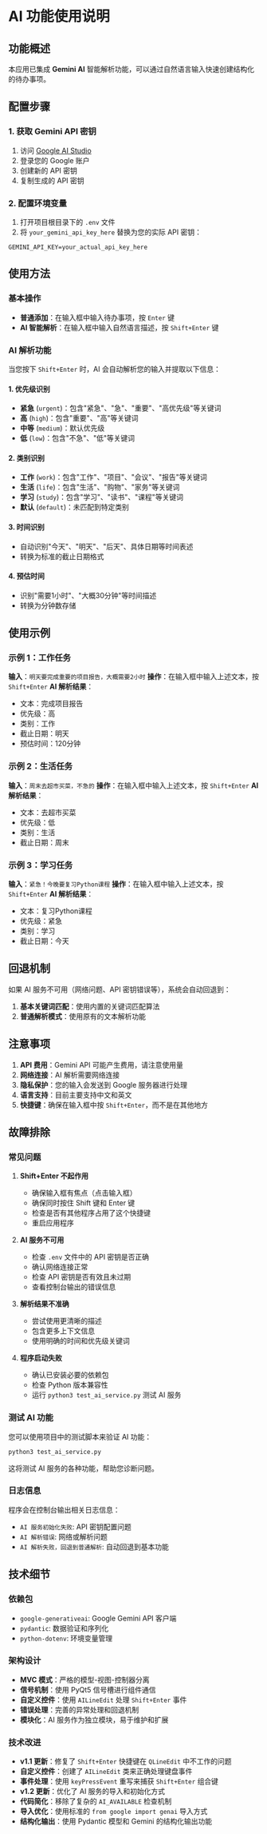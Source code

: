 # AI 功能使用说明

## 功能概述

本应用已集成 **Gemini AI** 智能解析功能，可以通过自然语言输入快速创建结构化的待办事项。

## 配置步骤

### 1. 获取 Gemini API 密钥

1. 访问 [Google AI Studio](https://ai.google.dev/)
2. 登录您的 Google 账户
3. 创建新的 API 密钥
4. 复制生成的 API 密钥

### 2. 配置环境变量

1. 打开项目根目录下的 `.env` 文件
2. 将 `your_gemini_api_key_here` 替换为您的实际 API 密钥：

```
GEMINI_API_KEY=your_actual_api_key_here
```

## 使用方法

### 基本操作

- **普通添加**：在输入框中输入待办事项，按 `Enter` 键
- **AI 智能解析**：在输入框中输入自然语言描述，按 `Shift+Enter` 键

### AI 解析功能

当您按下 `Shift+Enter` 时，AI 会自动解析您的输入并提取以下信息：

#### 1. 优先级识别
- **紧急** (`urgent`)：包含"紧急"、"急"、"重要"、"高优先级"等关键词
- **高** (`high`)：包含"重要"、"高"等关键词
- **中等** (`medium`)：默认优先级
- **低** (`low`)：包含"不急"、"低"等关键词

#### 2. 类别识别
- **工作** (`work`)：包含"工作"、"项目"、"会议"、"报告"等关键词
- **生活** (`life`)：包含"生活"、"购物"、"家务"等关键词
- **学习** (`study`)：包含"学习"、"读书"、"课程"等关键词
- **默认** (`default`)：未匹配到特定类别

#### 3. 时间识别
- 自动识别"今天"、"明天"、"后天"、具体日期等时间表述
- 转换为标准的截止日期格式

#### 4. 预估时间
- 识别"需要1小时"、"大概30分钟"等时间描述
- 转换为分钟数存储

## 使用示例

### 示例 1：工作任务
**输入**：`明天要完成重要的项目报告，大概需要2小时`
**操作**：在输入框中输入上述文本，按 `Shift+Enter`
**AI 解析结果**：
- 文本：完成项目报告
- 优先级：高
- 类别：工作
- 截止日期：明天
- 预估时间：120分钟

### 示例 2：生活任务
**输入**：`周末去超市买菜，不急的`
**操作**：在输入框中输入上述文本，按 `Shift+Enter`
**AI 解析结果**：
- 文本：去超市买菜
- 优先级：低
- 类别：生活
- 截止日期：周末

### 示例 3：学习任务
**输入**：`紧急！今晚要复习Python课程`
**操作**：在输入框中输入上述文本，按 `Shift+Enter`
**AI 解析结果**：
- 文本：复习Python课程
- 优先级：紧急
- 类别：学习
- 截止日期：今天

## 回退机制

如果 AI 服务不可用（网络问题、API 密钥错误等），系统会自动回退到：

1. **基本关键词匹配**：使用内置的关键词匹配算法
2. **普通解析模式**：使用原有的文本解析功能

## 注意事项

1. **API 费用**：Gemini API 可能产生费用，请注意使用量
2. **网络连接**：AI 解析需要网络连接
3. **隐私保护**：您的输入会发送到 Google 服务器进行处理
4. **语言支持**：目前主要支持中文和英文
5. **快捷键**：确保在输入框中按 `Shift+Enter`，而不是在其他地方

## 故障排除

### 常见问题

1. **Shift+Enter 不起作用**
   - 确保输入框有焦点（点击输入框）
   - 确保同时按住 Shift 键和 Enter 键
   - 检查是否有其他程序占用了这个快捷键
   - 重启应用程序

2. **AI 服务不可用**
   - 检查 `.env` 文件中的 API 密钥是否正确
   - 确认网络连接正常
   - 检查 API 密钥是否有效且未过期
   - 查看控制台输出的错误信息

3. **解析结果不准确**
   - 尝试使用更清晰的描述
   - 包含更多上下文信息
   - 使用明确的时间和优先级关键词

4. **程序启动失败**
   - 确认已安装必要的依赖包
   - 检查 Python 版本兼容性
   - 运行 `python3 test_ai_service.py` 测试 AI 服务

### 测试 AI 功能

您可以使用项目中的测试脚本来验证 AI 功能：

```bash
python3 test_ai_service.py
```

这将测试 AI 服务的各种功能，帮助您诊断问题。

### 日志信息

程序会在控制台输出相关日志信息：
- `AI 服务初始化失败`: API 密钥配置问题
- `AI 解析错误`: 网络或解析问题
- `AI 解析失败，回退到普通解析`: 自动回退到基本功能

## 技术细节

### 依赖包
- `google-generativeai`: Google Gemini API 客户端
- `pydantic`: 数据验证和序列化
- `python-dotenv`: 环境变量管理

### 架构设计
- **MVC 模式**：严格的模型-视图-控制器分离
- **信号机制**：使用 PyQt5 信号槽进行组件通信
- **自定义控件**：使用 `AILineEdit` 处理 `Shift+Enter` 事件
- **错误处理**：完善的异常处理和回退机制
- **模块化**：AI 服务作为独立模块，易于维护和扩展

### 技术改进

- **v1.1 更新**：修复了 `Shift+Enter` 快捷键在 `QLineEdit` 中不工作的问题
- **自定义控件**：创建了 `AILineEdit` 类来正确处理键盘事件
- **事件处理**：使用 `keyPressEvent` 重写来捕获 `Shift+Enter` 组合键
- **v1.2 更新**：优化了 AI 服务的导入和初始化方式
- **代码简化**：移除了复杂的 `AI_AVAILABLE` 检查机制
- **导入优化**：使用标准的 `from google import genai` 导入方式
- **结构化输出**：使用 Pydantic 模型和 Gemini 的结构化输出功能 